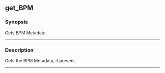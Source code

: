 get_BPM
-------

### Synopsis
Gets BPM Metadata

---

### Description

Gets the BPM Metadata, if present.

---
